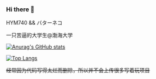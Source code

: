 ### Hi there 👋

HYM740 && バターネコ

一只苦逼的大学生@渤海大学

[![Anurag's GitHub stats](https://github-readme-stats.vercel.app/api?username=HYM740&theme=synthwave)](https://github.com/anuraghazra/github-readme-stats)

[![Top Langs](https://github-readme-stats.vercel.app/api/top-langs/?username=HYM740&layout=compact)](https://github.com/anuraghazra/github-readme-stats)

~~经常因为代码写得太烂而删除，所以并不会上传很多写着玩项目~~
